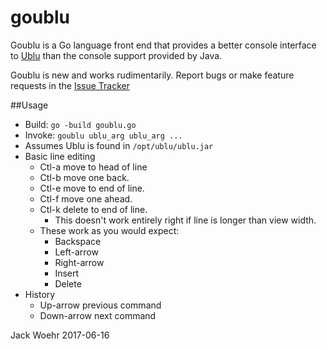 # goublu
Goublu is a Go language front end that provides a better console interface to [Ublu](https:github.com/jwoehr/ublu) than
the console support provided by Java.

Goublu is new and works rudimentarily. Report bugs or make feature requests in the [Issue Tracker](https://github.com/jwoehr/goublu/issues)

##Usage
* Build:  `go -build goublu.go`
* Invoke: `goublu ublu_arg ublu_arg ...`
* Assumes Ublu is found in `/opt/ublu/ublu.jar`
* Basic line editing
	* Ctl-a move to head of line
	* Ctl-b move one back.
	* Ctl-e move to end of line.
	* Ctl-f move one ahead.
	* Ctl-k delete to end of line.
		* This doesn't work entirely right if line is longer than view width.
	* These work as you would expect:
		* Backspace
		* Left-arrow
		* Right-arrow
		* Insert
		* Delete
* History
	* Up-arrow previous command
	* Down-arrow next command

Jack Woehr 2017-06-16
